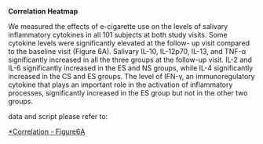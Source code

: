 **Correlation Heatmap**

We measured the effects of e-cigarette use on the levels of salivary inflammatory cytokines in all 101 subjects at both study visits. Some cytokine levels were significantly elevated at the follow-
up visit compared to the baseline visit (Figure 6A). Salivary IL-10, IL-12p70, IL-13, and TNF-α
significantly increased in all the three groups at the follow-up visit. IL-2 and IL-6 significantly
increased in the ES and NS groups, while IL-4 significantly increased in the CS and ES groups.
The level of IFN-γ, an immunoregulatory cytokine that plays an important role in the activation
of inflammatory processes, significantly increased in the ES group but not in the other two groups.


data and script please refer to:

[*Correlation - Figure6A]()
